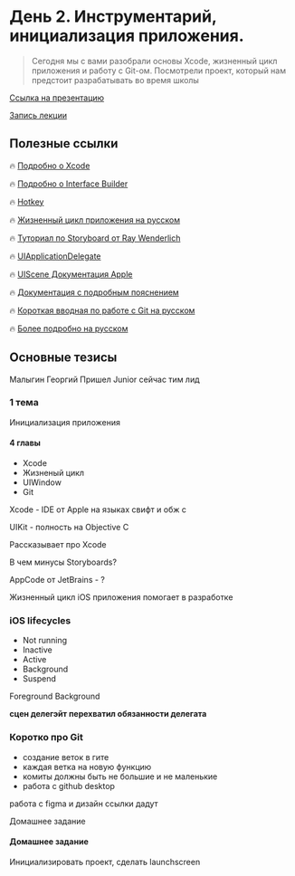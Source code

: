 # День 2. Инструментарий, инициализация приложения.

> Сегодня мы с вами разобрали основы Xcode, жизненный цикл приложения и работу с Git-ом. Посмотрели проект, который нам предстоит разрабатывать во время школы

[Ссылка на презентацию](https://drive.google.com/file/d/1sPCwX125JLwIk0mMlaVKiTc7yL6IXM9C/view?usp=sharing)

[Запись лекции](https://drive.google.com/file/d/1gqaX19_Geha9VbHifzBiVUttcxPuE2yj/view?usp=sharing)

## Полезные ссылки
🔥 [Подробно о Xcode](https://developer.apple.com/documentation/xcode#//apple_ref/doc/uid/TP40010215-CH24-SW1)

🔥 [Подробно о Interface Builder](https://developer.apple.com/documentation/xcode#//apple_ref/doc/uid/TP40010215-CH5)

🔥 [Hotkey](https://it-guru.kz/swift_blog/goryachie-klavishi-xcode/)

🔥 [Жизненный цикл приложения на русском](https://proswift.ru/ios-application-lifecycle-ili-zhiznennyj-cikl-ios-prilozheniya/)

🔥 [Туториал по Storyboard от Ray Wenderlich](https://www.raywenderlich.com/5055364-ios-storyboards-getting-started)

🔥 [UIApplicationDelegate](https://developer.apple.com/documentation/uikit/uiapplicationdelegate)

🔥 [UIScene Документация Apple](https://developer.apple.com/documentation/uikit/uiscene)

🔥 [Документация c подробным пояснением](https://git-scm.com/docs)

🔥 [Короткая вводная по работе с Git на русском](https://tproger.ru/translations/git-quick-start/)

🔥 [Более подробно на русском](https://ru.hexlet.io/courses/intro_to_git)

## Основные тезисы
Малыгин Георгий
Пришел Junior сейчас тим лид

### 1 тема
Инициализация приложения

#### 4 главы
- Xcode
- Жизненый цикл
- UIWindow
- Git

Xcode - IDE от Apple
на языках свифт и обж с

UIKit - полность на Objective C

Рассказывает про Xcode

В чем минусы Storyboards?

AppCode от JetBrains - ?

Жизненный цикл iOS приложения
помогает в разработке

### iOS lifecycles
- Not running
- Inactive
- Active
- Background
- Suspend

Foreground
Background

**сцен делегэйт перехватил обязанности делегата**

### Коротко про Git
- создание веток в гите
- каждая ветка на новую функцию
- комиты должны быть не большие и не маленькие
- работа с github desktop

работа с figma и дизайн
ссылки дадут

Домашнее задание

#### Домашнее задание
Инициализировать проект,
сделать launchscreen

